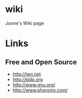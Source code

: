 wiki
====

Joone's Wiki page

# Links
## Free and Open Source
* http://lwn.net
* http://kldp.org
* http://www.gnu.org/
* http://www.phoronix.com/
